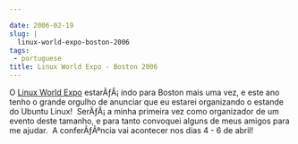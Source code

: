 ```yaml
---

date: 2006-02-19
slug: |
  linux-world-expo-boston-2006
tags:
 - portuguese
title: Linux World Expo - Boston 2006
---
```


O [Linux World
Expo](http://www.linuxworldexpo.com/live/12/events/12BOS06A)
estarÃƒÂ¡ indo para Boston mais uma vez, e este ano tenho o grande
orgulho de anunciar que eu estarei organizando o estande do Ubuntu
Linux!  SerÃƒÂ¡ a minha primeira vez como organizador de um evento deste
tamanho, e para tanto convoquei alguns de meus amigos para me ajudar.  A
conferÃƒÂªncia vai acontecer nos dias 4 - 6 de abril!
